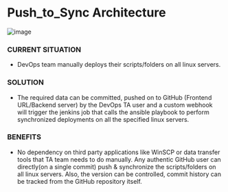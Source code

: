 # Push_to_Sync Architecture
![image](https://github.com/user-attachments/assets/9d58b801-4997-411c-ac2c-56d4a90228ab)

### CURRENT SITUATION
* DevOps team manually deploys their scripts/folders on all linux servers.

### SOLUTION
* The required data can be committed, pushed on to GitHub (Frontend URL/Backend server) by the DevOps TA user and a custom webhook will trigger the jenkins job that calls the ansible playbook to perform synchronized deployments on all the specified linux servers.

### BENEFITS
* No dependency on third party applications like WinSCP or data transfer tools that TA team needs to do manually. Any authentic GitHub user can directly(on a single commit) push & synchronize the scripts/folders on all linux servers. Also, the version can be controlled, commit history can be tracked from the GitHub repository itself.
